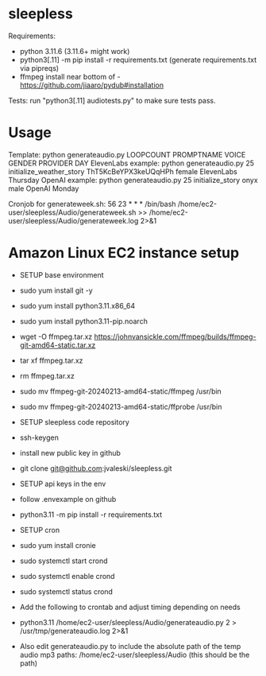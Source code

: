 # sleepless

Requirements:
- python 3.11.6 (3.11.6+ might work)
- python3[.11] -m pip install -r requirements.txt (generate requirements.txt via pipreqs)
- ffmpeg install near bottom of - https://github.com/jiaaro/pydub#installation

Tests:
run "python3[.11] audiotests.py" to make sure tests pass.

# Usage

Template: python generateaudio.py LOOPCOUNT PROMPTNAME VOICE GENDER PROVIDER DAY
ElevenLabs example: python generateaudio.py 25 initialize_weather_story ThT5KcBeYPX3keUQqHPh female ElevenLabs Thursday
OpenAI example: python generateaudio.py 25 initialize_story onyx male OpenAI Monday

Cronjob for generateweek.sh:
56 23 * * * /bin/bash /home/ec2-user/sleepless/Audio/generateweek.sh >> /home/ec2-user/sleepless/Audio/generateweek.log 2>&1

# Amazon Linux EC2 instance setup

- SETUP base environment
- sudo yum install git -y
- sudo yum install python3.11.x86_64
- sudo yum install python3.11-pip.noarch
- wget -O ffmpeg.tar.xz https://johnvansickle.com/ffmpeg/builds/ffmpeg-git-amd64-static.tar.xz
- tar xf ffmpeg.tar.xz
- rm ffmpeg.tar.xz
- sudo mv ffmpeg-git-20240213-amd64-static/ffmpeg /usr/bin
- sudo mv ffmpeg-git-20240213-amd64-static/ffprobe /usr/bin

- SETUP sleepless code repository
- ssh-keygen
- install new public key in github
- git clone git@github.com:jvaleski/sleepless.git

- SETUP api keys in the env
- follow .envexample on github
- python3.11 -m pip install -r requirements.txt

- SETUP cron
- sudo yum install cronie
- sudo systemctl start crond
- sudo systemctl enable crond
- sudo systemctl status crond

- Add the following to crontab and adjust timing depending on needs
- python3.11 /home/ec2-user/sleepless/Audio/generateaudio.py 2 > /usr/tmp/generateaudio.log 2>&1
- Also edit generateaudio.py to include the absolute path of the temp audio mp3 paths: /home/ec2-user/sleepless/Audio (this should be the path)
